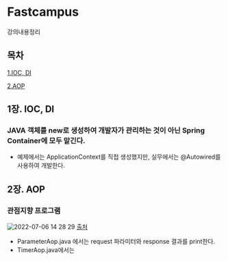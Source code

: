 # Fastcampus
강의내용정리

## 목차 ##

[1.IOC, DI](#1장-IOC-DI)

[2.AOP](#2장-AOP)

## 1장. IOC, DI ##

### JAVA 객체를 new로 생성하여 개발자가 관리하는 것이 아닌 Spring Container에 모두 맡긴다. ###

* 예제에서는 ApplicationContext를 직접 생성했지만, 실무에서는 @Autowired를 사용하여 개발한다.


## 2장. AOP ##

### 관점지향 프로그램 ###
![2022-07-06 14 28 29](https://user-images.githubusercontent.com/24876345/177475501-ea53b915-8d04-400b-bc90-7fc191073808.png)
[출처](https://github.com/steve-developer/fastcampus-springboot-introduction/blob/master/05.%20Spring%20%EC%A1%B0%EA%B8%88%20%EB%8D%94%20%EB%93%A4%EC%97%AC%EB%8B%A4%EB%B3%B4%EA%B8%B0/%EA%B0%95%EC%9D%98%EC%9E%90%EB%A3%8C/03.%20AOP/03.%20AOP.pdf)

* ParameterAop.java 에서는 request 파라미터와 response 결과를 print한다.
* TimerAop.java에서는 
